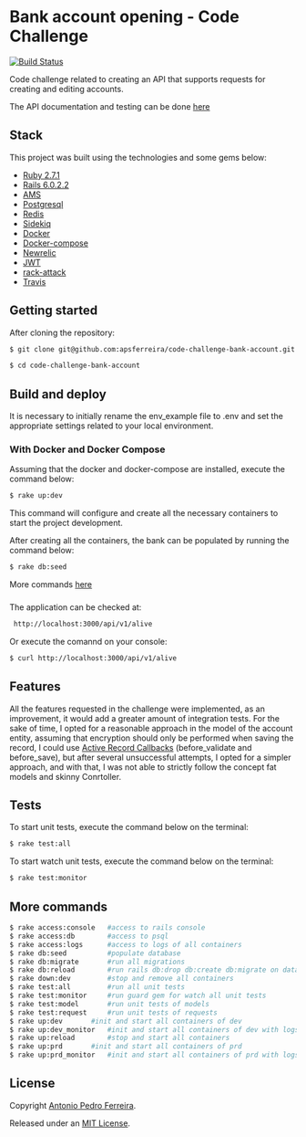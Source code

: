 # Bank account opening - Code Challenge

[![Build Status](https://travis-ci.org/apsferreira/code-challenge-bank-account.svg?branch=master)](https://travis-ci.org/apsferreira/code-challenge-bank-account)

Code challenge related to creating an API that supports requests for creating and editing accounts.

The API documentation and testing can be done [here](##)

## Stack

This project was built using the technologies and some gems below:

- [Ruby 2.7.1](https://www.ruby-lang.org/en/news/2020/03/31/ruby-2-7-1-released/)
- [Rails 6.0.2.2](https://edgeguides.rubyonrails.org/6_0_release_notes.html)
- [AMS](https://github.com/rails-api/active_model_serializers)
- [Postgresql](https://www.postgresql.org/docs/9.6/index.html)
- [Redis](https://redis.io/)
- [Sidekiq](https://sidekiq.org/)
- [Docker](https://www.docker.com/)
- [Docker-compose](https://docs.docker.com/compose/)
- [Newrelic](https://newrelic.com/)
- [JWT](https://jwt.io/)
- [rack-attack](https://github.com/kickstarter/rack-attack)
- [Travis](https://travis-ci.org/)

## Getting started

After cloning the repository:

```bash
$ git clone git@github.com:apsferreira/code-challenge-bank-account.git
```

```bash
$ cd code-challenge-bank-account
```

## Build and deploy

It is necessary to initially rename the env_example file to .env and set the appropriate settings related to your local environment.

### With Docker and Docker Compose

Assuming that the docker and docker-compose are installed, execute the command below:

```bash
$ rake up:dev
```

This command will configure and create all the necessary containers to start the project development.

After creating all the containers, the bank can be populated by running the command below:

```bash
$ rake db:seed
```

More commands [here](##-more-commands) 

### 

The application can be checked at:

```bash
 http://localhost:3000/api/v1/alive
```

Or  execute the comannd on your console:

```bash
$ curl http://localhost:3000/api/v1/alive
```

## Features

All the features requested in the challenge were implemented, as an improvement, it would add a greater amount of integration tests.
For the sake of time, I opted for a reasonable approach in the model of the account entity, assuming that encryption should only be performed when saving the record, I could use [Active Record Callbacks](https://guides.rubyonrails.org/active_record_callbacks.html) (before_validate and before_save), but after several unsuccessful attempts, I opted for a simpler approach, and with that, I was not able to strictly follow the concept fat models and skinny Conrtoller.

## Tests

To start unit tests, execute the command below on the terminal:

```bash
$ rake test:all
```

To start watch unit tests,  execute the command below on the terminal:

```bash
$ rake test:monitor
```

## More commands

```bash
$ rake access:console   #access to rails console 
$ rake access:db        #access to psql 
$ rake access:logs      #access to logs of all containers
$ rake db:seed          #populate database
$ rake db:migrate       #run all migrations
$ rake db:reload        #run rails db:drop db:create db:migrate on database
$ rake down:dev     	#stop and remove all containers 
$ rake test:all     	#run all unit tests 
$ rake test:monitor     #run guard gem for watch all unit tests 
$ rake test:model   	#run unit tests of models
$ rake test:request     #run unit tests of requests 
$ rake up:dev 		#init and start all containers of dev
$ rake up:dev_monitor   #init and start all containers of dev with logs
$ rake up:reload    	#stop and start all containers
$ rake up:prd   	#init and start all containers of prd 
$ rake up:prd_monitor   #init and start all containers of prd with logs
```

## License

Copyright [Antonio Pedro Ferreira](https://github.com/apsferreira).

Released under an [MIT License](https://opensource.org/licenses/MIT).
